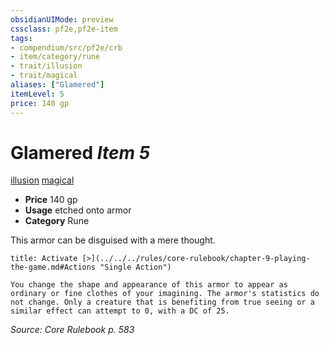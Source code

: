 ```yaml
---
obsidianUIMode: preview
cssclass: pf2e,pf2e-item
tags:
- compendium/src/pf2e/crb
- item/category/rune
- trait/illusion
- trait/magical
aliases: ["Glamered"]
itemLevel: 5
price: 140 gp
---
```

# Glamered *Item 5*  
[illusion](../../../rules/traits/illusion.md)  [magical](../../../rules/traits/magical.md)  

- **Price** 140 gp
- **Usage** etched onto armor
- **Category** Rune

This armor can be disguised with a mere thought.

```ad-embed-ability
title: Activate [>](../../../rules/core-rulebook/chapter-9-playing-the-game.md#Actions "Single Action")

You change the shape and appearance of this armor to appear as ordinary or fine clothes of your imagining. The armor's statistics do not change. Only a creature that is benefiting from true seeing or a similar effect can attempt to 0, with a DC of 25.
```

*Source: Core Rulebook p. 583*
